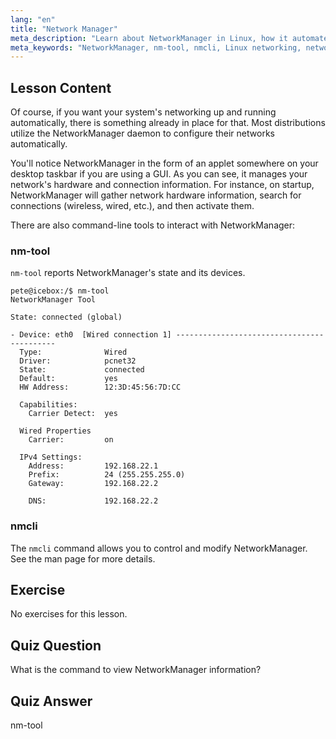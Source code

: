 ```yaml
---
lang: "en"
title: "Network Manager"
meta_description: "Learn about NetworkManager in Linux, how it automates network configuration, and use nm-tool & nmcli commands. Get started with this beginner guide!"
meta_keywords: "NetworkManager, nm-tool, nmcli, Linux networking, network configuration, Linux tutorial, beginner guide"
---
```


## Lesson Content

Of course, if you want your system's networking up and running automatically, there is something already in place for that. Most distributions utilize the NetworkManager daemon to configure their networks automatically.

You'll notice NetworkManager in the form of an applet somewhere on your desktop taskbar if you are using a GUI. As you can see, it manages your network's hardware and connection information. For instance, on startup, NetworkManager will gather network hardware information, search for connections (wireless, wired, etc.), and then activate them.

There are also command-line tools to interact with NetworkManager:

### nm-tool

`nm-tool` reports NetworkManager's state and its devices.

```plaintext
pete@icebox:/$ nm-tool
NetworkManager Tool

State: connected (global)

- Device: eth0  [Wired connection 1] -------------------------------------------
  Type:              Wired
  Driver:            pcnet32
  State:             connected
  Default:           yes
  HW Address:        12:3D:45:56:7D:CC

  Capabilities:
    Carrier Detect:  yes

  Wired Properties
    Carrier:         on

  IPv4 Settings:
    Address:         192.168.22.1
    Prefix:          24 (255.255.255.0)
    Gateway:         192.168.22.2

    DNS:             192.168.22.2
```

### nmcli

The `nmcli` command allows you to control and modify NetworkManager. See the man page for more details.

## Exercise

No exercises for this lesson.

## Quiz Question

What is the command to view NetworkManager information?

## Quiz Answer

nm-tool
